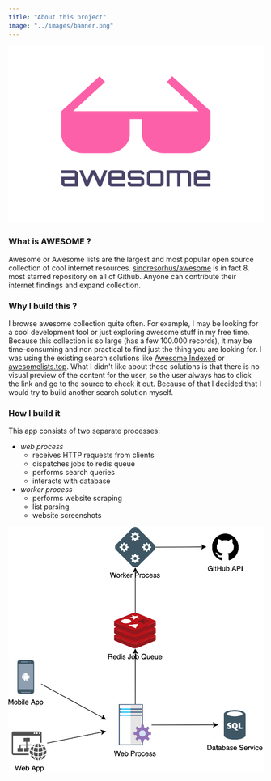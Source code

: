 ```yaml
---
title: "About this project"
image: "../images/banner.png"
---
```


![AwesomeSearch banner](../images/logo.png)

### What is AWESOME ?

Awesome or Awesome lists are the largest and most popular open source collection of cool internet resources.
[sindresorhus/awesome](https://github.com/sindresorhus/awesome) is in fact 8. most starred repository on all of Github.
Anyone can contribute their internet findings and expand collection. 

### Why I build this ?

I browse awesome collection quite often. 
For example, I may be looking for a cool development tool or just exploring awesome stuff in my free time.
Because this collection is so large (has a few 100.000 records), it may be time-consuming and non practical to find just the thing you are looking for.
I was using the existing search solutions like [Awesome Indexed](https://awesome-indexed.mathew-davies.co.uk/) or [awesomelists.top](https://awesomelists.top/).
What I didn't like about those solutions is that there is no visual preview of the content for the user, 
so the user always has to click the link and go to the source to check it out.
Because of that I decided that I would try to build another search solution myself.

### How I build it

This app consists of two separate processes:

- *web process*
    - receives HTTP requests from clients
    - dispatches jobs to redis queue
    - performs search queries
    - interacts with database
- *worker process*
    - performs website scraping
    - list parsing
    - website screenshots

![AwesomeSearch banner](../images/architecture.png)
